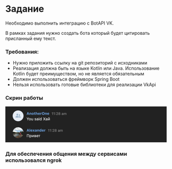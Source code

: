 # Задание

Необходимо выполнить интеграцию с BotAPI VK.

В рамках задания нужно создать бота который будет цитировать присланный ему текст.

### Требования:
* Нужно приложить ссылку на git репозиторий с исходниками
* Реализация должна быть на языке Kotlin или Java. Использование Kotlin будет преимуществом, но не является обязательным
* Должен использоваться фреймворк Spring Boot
* Нельзя использовать готовые библиотеки для реализации VkApi


### Скрин работы
![img.png](img.png)

### Для обеспечения общения между сервисами использовался ngrok
